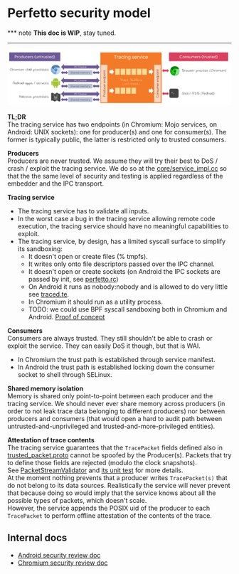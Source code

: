 # Perfetto security model

*** note
**This doc is WIP**, stay tuned.
<!-- TODO(primiano): expand security model doc. -->
***

![Security overview](images/security-overview.png)

**TL;DR**  
The tracing service has two endpoints (in Chromium: Mojo services, on Android:
UNIX sockets): one for producer(s) and one for consumer(s).
The former is typically public, the latter is restricted only to trusted
consumers.

**Producers**  
Producers are never trusted. We assume they will try their best to DoS / crash /
exploit the tracing service. We do so at the
[core/service_impl.cc](/src/tracing/core/service_impl.cc) so that the the same
level of security and testing is applied regardless of the embedder and the IPC
transport.

**Tracing service**  
- The tracing service has to validate all inputs.
- In the worst case a bug in the tracing service allowing remote code execution,
  the tracing service should have no meaningful capabilities to exploit.
- The tracing service, by design, has a limited syscall surface to simplify
  its sandboxing:
  - It doesn't open or create files (% tmpfs).
  - It writes only onto file descriptors passed over the IPC channel.
  - It doesn't open or create sockets (on Android the IPC sockets are passed by
    init, see [perfetto.rc](/perfetto.rc))
  - On Android it runs as nobody:nobody and is allowed to do very little
    see [traced.te](https://android.googlesource.com/platform/system/sepolicy/+/master/private/traced.te).
  - In Chromium it should run as a utility process.
  - TODO: we could use BPF syscall sandboxing both in Chromium and Android.
    [Proof of concept](https://android-review.googlesource.com/c/platform/external/perfetto/+/576563)

**Consumers**  
Consumers are always trusted. They still shouldn't be able to crash or exploit
the service. They can easily DoS it though, but that is WAI.
  - In Chromium the trust path is established through service manifest.
  - In Android the trust path is established locking down the consumer socket
    to shell through SELinux.

**Shared memory isolation**  
Memory is shared only point-to-point between each producer and the tracing
service. We should never ever share memory across producers (in order to not
leak trace data belonging to different producers) nor between producers and
consumers (that would open a hard to audit path between
untrusted-and-unprivileged and trusted-and-more-privileged entities).

**Attestation of trace contents**  
The tracing service guarantees that the `TracePacket` fields defined also in
[trusted_packet.proto](/protos/perfetto/trace/trusted_packet.proto) cannot be
spoofed by the Producer(s). Packets that try to define those fields are rejected
(modulo the clock snapshots).  
See [PacketStreamValidator](/src/tracing/core/packet_stream_validator.cc) and
[its unit test](/src/tracing/core/packet_stream_validator_unittest.cc) for more
details.  
At the moment nothing prevents that a producer writes `TracePacket(s)` that do
not belong to its data sources. Realistically the service will never prevent
that because doing so would imply that the service knows about all the possible
types of packets, which doesn't scale.  
However, the service appends the POSIX uid of the producer to each `TracePacket`
to perform offline attestation of the contents of the trace.

Internal docs
-------------
* [Android security review doc](go/perfetto-asec)
* [Chromium security review doc](go/perfetto-csec)
